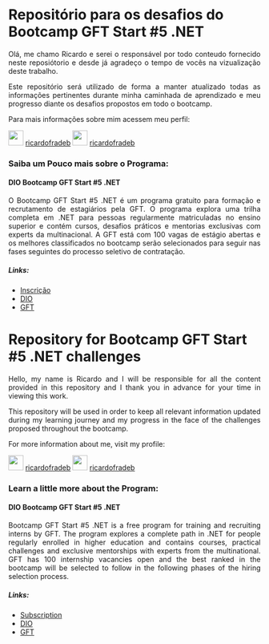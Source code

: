 # Repositório para os desafios do Bootcamp GFT Start #5 .NET

<p align="justify"> Olá, me chamo Ricardo e serei o responsável por todo conteudo fornecido neste reposiótorio e desde já agradeço o tempo de vocês na vizualização deste trabalho.

<p align="justify"> Este repositório será utilizado de forma a manter atualizado todas as informações pertinentes durante minha caminhada de aprendizado e meu progresso diante os desafios propostos em todo o bootcamp.

Para mais informações sobre mim acessem meu perfil:

<img src="https://cdn.jsdelivr.net/gh/devicons/devicon/icons/linkedin/linkedin-original.svg" width="30" height="30"/> [ricardofradeb](https://www.linkedin.com/in/ricardofradeb/) <img src="https://cdn.jsdelivr.net/gh/devicons/devicon/icons/github/github-original.svg" width="30" height="30"/> [ricardofradeb](https://github.com/ricardofradeb)

      
### Saiba um Pouco mais sobre o Programa:
#### DIO Bootcamp GFT Start #5 .NET

<p align="justify"> O Bootcamp GFT Start #5 .NET é um programa gratuito para formação e recrutamento de estagiários pela GFT. O programa explora uma trilha completa em .NET para pessoas regularmente matriculadas no ensino superior e contém cursos, desafios práticos e mentorias exclusivas com experts da multinacional. A GFT está com 100 vagas de estágio abertas e os melhores classificados no bootcamp serão selecionados para seguir nas fases seguintes do processo seletivo de contratação.

 ##### Links:
- [Inscrição](https://web.dio.me/track/gft-start-5-net)
- [DIO](https://www.dio.me/)
- [GFT](https://www.gft.com/br/pt)
 

 # Repository for Bootcamp GFT Start #5 .NET challenges

<p align="justify"> Hello, my name is Ricardo and I will be responsible for all the content provided in this repository and I thank you in advance for your time in viewing this work.

<p align="justify"> This repository will be used in order to keep all relevant information updated during my learning journey and my progress in the face of the challenges proposed throughout the bootcamp.

For more information about me, visit my profile:

<img src="https://cdn.jsdelivr.net/gh/devicons/devicon/icons/linkedin/linkedin-original.svg" width="30" height="30"/> [ricardofradeb](https://www.linkedin.com/in/ricardofradeb/) <img src="https://cdn.jsdelivr.net/gh/devicons/devicon/icons/github/github-original.svg" width="30" height="30"/> [ricardofradeb](https://github.com/ricardofradeb)

### Learn a little more about the Program:
#### DIO Bootcamp GFT Start #5 .NET

<p align="justify"> Bootcamp GFT Start #5 .NET is a free program for training and recruiting interns by GFT. The program explores a complete path in .NET for people regularly enrolled in higher education and contains courses, practical challenges and exclusive mentorships with experts from the multinational. GFT has 100 internship vacancies open and the best ranked in the bootcamp will be selected to follow in the following phases of the hiring selection process.

 ##### Links:
* [Subscription](https://web.dio.me/track/gft-start-5-net)
* [DIO](https://www.dio.me/)
* [GFT](https://www.gft.com/br/pt)
